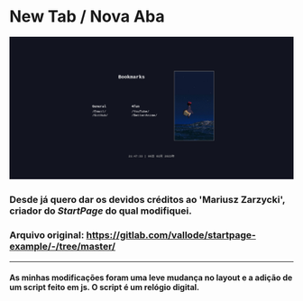 # New Tab / Nova Aba 

![new-tab-example](preview.png)

### Desde já quero dar os devidos créditos ao **'Mariusz Zarzycki'**, criador do ***StartPage*** do qual modifiquei.

### Arquivo original: https://gitlab.com/vallode/startpage-example/-/tree/master/

***

#### As minhas modificações foram uma leve mudança no layout e a adição de um script feito em js. O script é um relógio digital.